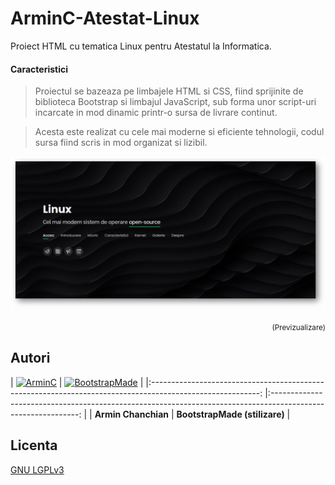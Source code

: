 # ArminC-Atestat-Linux
Proiect HTML cu tematica Linux pentru Atestatul la Informatica.

#### Caracteristici

> Proiectul se bazeaza pe limbajele HTML si CSS, fiind sprijinite de biblioteca Bootstrap si limbajul JavaScript, sub forma unor script-uri incarcate in mod dinamic printr-o sursa de livrare continut.

> Acesta este realizat cu cele mai moderne si eficiente tehnologii, codul sursa fiind scris in mod organizat si lizibil.


![ArminC Atestat Linux](https://raw.githubusercontent.com/ArmynC/ArminC-Atestat-Linux/master/previzualizare.png)
<p align="right">
<sub>(Previzualizare)</sub>
</p>

## Autori

| [![ArminC](http://www.gamerconfig.eu/files/avatars/thumbnail_arminc.png)](https://linkedin.com/in/arminc) 	| [![BootstrapMade](https://bootstrapmade.com/theme/img/logo-hero.png|width=100px)](https://bootstrapmade.com/)		|
|:---------------------------------------------------------------------------------------------------------:	|:------------------------------------------------------------------------------------------------------------:		|
|                                            **Armin Chanchian**                                            	|                                    **BootstrapMade (stilizare)**                         			                |

## Licenta
[GNU LGPLv3](https://tldrlegal.com/license/gnu-lesser-general-public-license-v3-(lgpl-3))